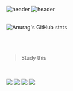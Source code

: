 ![header](https://capsule-render.vercel.app/api?type=waving&color=4e63d6&height=200&section=header&text=WELCOME&fontSize=50&animation=fadeIn&fontColor=DDDDDD) 
![header](https://capsule-render.vercel.app/api?type=waving&color=gradient&height=120&animation=fadeIn&section=footer&text=🚗🚘🚛&fontAlign=70)
</br>
</br>

![Anurag's GitHub stats](https://github-readme-stats.vercel.app/api?username=ender7396&show_icons=true&theme=dark)
</br>
</br>
</br>
</br>
>Study this

</br>
</br>

<img src="https://img.shields.io/badge/Adobe Illustrator-ff9a00?style=flat-square&logo=Adobe Illustrator&logoColor=black"/>
<img src="https://img.shields.io/badge/Adobe Photoshop-31a8ff?style=flat-square&logo=Adobe Photoshop&logoColor=black"/>
<img src="https://img.shields.io/badge/Unity-ffffff?style=flat-square&logo=Unity&logoColor=black"/>
<img src="https://img.shields.io/badge/C sharp-ff9a00?style=flat-square&logo=C sharp&logoColor=black"/>